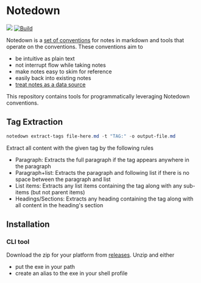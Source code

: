 # Notedown

[![](https://badgen.net/github/release/farlee2121/Notedown)](https://github.com/farlee2121/Notedown/releases)  [![Build](https://github.com/farlee2121/Notedown/actions/workflows/ci.yml/badge.svg)](https://github.com/farlee2121/Notedown/actions/workflows/ci.yml)

Notedown is a [set of conventions](https://spencerfarley.com/2021/03/05/reference-ready-notes/) for notes in markdown and tools that operate on the conventions.
These conventions aim to
- be intuitive as plain text
- not interrupt flow while taking notes
- make notes easy to skim for reference
- easily back into existing notes
- [treat notes as a data source](https://spencerfarley.com/2021/03/05/reference-ready-notes/)

This repository contains tools for programmatically leveraging Notedown conventions.

## Tag Extraction

```powershell
notedown extract-tags file-here.md -t "TAG:" -o output-file.md
```

Extract all content with the given tag by the following rules
- Paragraph: Extracts the full paragraph if the tag appears anywhere in the paragraph
- Paragraph+list: Extracts the paragraph and following list if there is no space between the paragraph and list
- List items: Extracts any list items containing the tag along with any sub-items (but not parent items)
- Headings/Sections: Extracts any heading containing the tag along with all content in the heading's section

## Installation

### CLI tool
Download the zip for your platform from [releases](https://github.com/farlee2121/Notedown/releases).
Unzip and either 
- put the exe in your path
- create an alias to the exe in your shell profile
